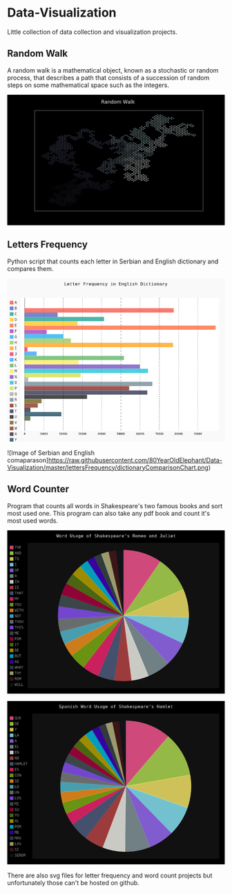 # Data-Visualization

Little collection of data collection and visualization projects. 

## Random Walk 

A random walk is a mathematical object, known as a stochastic or random process, that describes a path that consists of a succession of random steps on some mathematical space such as the integers.


![Image of Random Walk](https://raw.githubusercontent.com/80YearOldElephant/Data-Visualization/master/Random%20Walk/randomwalk.png)


## Letters Frequency

Python script that counts each letter in Serbian and English dictionary and compares them.

![Image of English Word Frequency](https://raw.githubusercontent.com/80YearOldElephant/Data-Visualization/master/lettersFrequency/letterFrequency.png)


![Image of Serbian and English comaparason]https://raw.githubusercontent.com/80YearOldElephant/Data-Visualization/master/lettersFrequency/dictionaryComparisonChart.png)


## Word Counter

Program that counts all words in Shakespeare's two famous books and sort most used one. This program can also take any pdf book and count it's most used words.


![Image of Romeo and Juliet](https://raw.githubusercontent.com/80YearOldElephant/Data-Visualization/master/wordCounter/most_used_word_of_rj.png)


![Image of Romeo and Juliet](https://raw.githubusercontent.com/80YearOldElephant/Data-Visualization/master/wordCounter/most_used_words_of_hamlet.png)


There are also svg files for letter frequency and word count projects but unfortunately those can't be hosted on github.

